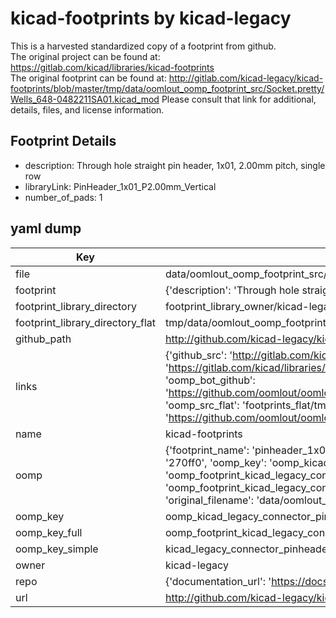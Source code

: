 # kicad-footprints by kicad-legacy  
This is a harvested standardized copy of a footprint from github.  
The original project can be found at:  
https://gitlab.com/kicad/libraries/kicad-footprints  
The original footprint can be found at:
http://gitlab.com/kicad-legacy/kicad-footprints/blob/master/tmp/data/oomlout_oomp_footprint_src/Socket.pretty/Wells_648-0482211SA01.kicad_mod
Please consult that link for additional, details, files, and license information.  
## Footprint Details
* description: Through hole straight pin header, 1x01, 2.00mm pitch, single row  
* libraryLink: PinHeader_1x01_P2.00mm_Vertical  
* number_of_pads: 1  
## yaml dump  
| Key | Value |  
| --- | --- |  
| file | data/oomlout_oomp_footprint_src/kicad-footprints/Connector_PinHeader_2.00mm.pretty/PinHeader_1x01_P2.00mm_Vertical.kicad_mod |  
| footprint | {'description': 'Through hole straight pin header, 1x01, 2.00mm pitch, single row', 'libraryLink': 'PinHeader_1x01_P2.00mm_Vertical', 'number_of_pads': 1} |  
| footprint_library_directory | footprint_library_owner/kicad-legacy_kicad-footprints |  
| footprint_library_directory_flat | tmp/data/oomlout_oomp_footprint_src/footprints_flat/kicad_legacy_connector_pinheader_2_00mm_pinheader_1x01_p2_00mm_vertical/working |  
| github_path | http://github.com/kicad-legacy/kicad-footprints/blob/master/tmp/data/oomlout_oomp_footprint_src/Connector_PinHeader_2.00mm.pretty/PinHeader_1x01_P2.00mm_Vertical.kicad_mod |  
| links | {'github_src': 'http://gitlab.com/kicad-legacy/kicad-footprints/blob/master/tmp/data/oomlout_oomp_footprint_src/Socket.pretty/Wells_648-0482211SA01.kicad_mod', 'github_src_repo': 'https://gitlab.com/kicad/libraries/kicad-footprints', 'oomp_bot': 'tmp/data/oomlout_oomp_footprint_src/footprints/kicad_legacy_connector_pinheader_2_00mm_pinheader_1x01_p2_00mm_vertical/working', 'oomp_bot_github': 'https://github.com/oomlout/oomlout_oomp_footprint_bot/tree/main/tmp/data/oomlout_oomp_footprint_src/footprints/kicad_legacy_connector_pinheader_2_00mm_pinheader_1x01_p2_00mm_vertical/working', 'oomp_src_flat': 'footprints_flat/tmp/data/oomlout_oomp_footprint_src/footprints_flat/kicad_legacy_connector_pinheader_2_00mm_pinheader_1x01_p2_00mm_vertical/working', 'oomp_src_flat_github': 'https://github.com/oomlout/oomlout_oomp_footprint_src/tree/main/tmp/data/oomlout_oomp_footprint_src/footprints_flat/kicad_legacy_connector_pinheader_2_00mm_pinheader_1x01_p2_00mm_vertical/working'} |  
| name | kicad-footprints |  
| oomp | {'footprint_name': 'pinheader_1x01_p2_00mm_vertical', 'library_name': 'connector_pinheader_2_00mm', 'md5': '270ff0a3d4e01a314243fd5efa5b86c9', 'md5_10': '270ff0a3d4', 'md5_5': '270ff', 'md5_6': '270ff0', 'oomp_key': 'oomp_kicad_legacy_connector_pinheader_2_00mm_pinheader_1x01_p2_00mm_vertical', 'oomp_key_extra': 'oomp_footprint_kicad_legacy_connector_pinheader_2_00mm_pinheader_1x01_p2_00mm_vertical', 'oomp_key_full': 'oomp_footprint_kicad_legacy_connector_pinheader_2_00mm_pinheader_1x01_p2_00mm_vertical_270ff0', 'oomp_key_simple': 'kicad_legacy_connector_pinheader_2_00mm_pinheader_1x01_p2_00mm_vertical', 'original_filename': 'data/oomlout_oomp_footprint_src/kicad-footprints/Connector_PinHeader_2.00mm.pretty/PinHeader_1x01_P2.00mm_Vertical.kicad_mod', 'owner_name': 'kicad_legacy'} |  
| oomp_key | oomp_kicad_legacy_connector_pinheader_2_00mm_pinheader_1x01_p2_00mm_vertical |  
| oomp_key_full | oomp_footprint_kicad_legacy_connector_pinheader_2_00mm_pinheader_1x01_p2_00mm_vertical |  
| oomp_key_simple | kicad_legacy_connector_pinheader_2_00mm_pinheader_1x01_p2_00mm_vertical |  
| owner | kicad-legacy |  
| repo | {'documentation_url': 'https://docs.github.com/rest/repos/repos#get-a-repository', 'message': 'Not Found'} |  
| url | http://github.com/kicad-legacy/kicad-footprints |  

